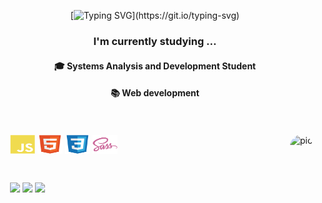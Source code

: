 <div align=center>
  
[![Typing SVG](https://readme-typing-svg.herokuapp.com?font=Fira+Code&weight=500&duration=3000&pause=1000&color=09F72A&center=true&width=435&lines=Hello%2C+my+name+is+Claudio;I'm+a+front-end+developer.)](https://git.io/typing-svg)


### I'm currently studying ...
   <h4>🎓 Systems Analysis and Development Student</h4>
   <h4>📚 Web development</h4>
</div>
 <br>

<div style="display: inline_block margin-left: 15%"><br>
  ‎ ‎ ‎ ‎ ‎ 
  <img align="center" alt="Js" height="30" width="40" src="https://raw.githubusercontent.com/devicons/devicon/master/icons/javascript/javascript-plain.svg">
<!--   <img align="center" alt="React" height="30" width="40" src="https://raw.githubusercontent.com/devicons/devicon/master/icons/react/react-original.svg"> -->
  <img align="center" alt="HTML" height="30" width="40" src="https://raw.githubusercontent.com/devicons/devicon/master/icons/html5/html5-original.svg">
  <img align="center" alt="CSS" height="30" width="40" src="https://raw.githubusercontent.com/devicons/devicon/master/icons/css3/css3-original.svg">
  <img align="center" alt="CSS" height="30" width="40" src="https://raw.githubusercontent.com/devicons/devicon/master/icons/sass/sass-original.svg">
  <img align="right" alt="pic" height="150" style="border-radius:50px;" src="https://github-readme-stats.vercel.app/api/top-langs/?username=claudionetto&layout=compact&langs_count=7&theme=dark">
</div>
  
  ##
  
<br>
<div>
  ‎ ‎ ‎ ‎ ‎ 
  <a href="https://instagram.com/craudin.jr/" target="_blank"><img src="https://img.shields.io/badge/-Instagram-%23E4405F?style=for-the-badge&logo=instagram&logoColor=white" target="_blank"></a>
  <a href = "mailto:claudio.netto@sou.unifeob.edu.br@gmail.com"><img src="https://img.shields.io/badge/-Gmail-%23333?style=for-the-badge&logo=gmail&logoColor=white" target="_blank"></a>
  <a href="https://www.linkedin.com/in/cl%C3%A1udio-netto-junior-12b359209/" target="_blank"><img src="https://img.shields.io/badge/-LinkedIn-%230077B5?style=for-the-badge&logo=linkedin&logoColor=white" target="_blank"></a> 
  
</div>
